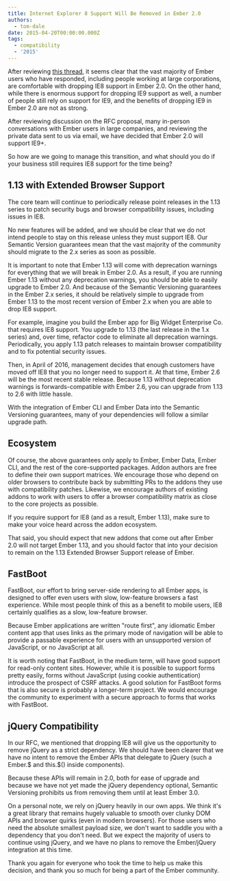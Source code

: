 ```yaml
---
title: Internet Explorer 8 Support Will Be Removed in Ember 2.0
authors:
  - tom-dale
date: 2015-04-20T00:00:00.000Z
tags:
  - compatibility
  - '2015'
---
```



After reviewing [this thread][rfc-ie8], it seems clear that the vast majority of
Ember users who have responded, including people working at large
corporations, are comfortable with dropping IE8 support in Ember 2.0.
On the other hand, while there is enormous support for dropping IE9
support as well, a number of people still rely on support for IE9, and
the benefits of dropping IE9 in Ember 2.0 are not as strong.

After reviewing discussion on the RFC proposal, many in-person conversations with Ember
users in large companies, and reviewing the private data sent to us via
email, we have decided that Ember 2.0 will support IE9+.

So how are we going to manage this transition, and what should you do
if your business still requires IE8 support for the time being?

## 1.13 with Extended Browser Support

The core team will continue to periodically release point releases in
the 1.13 series to patch security bugs and browser compatibility
issues, including issues in IE8.

No new features will be added, and we should be clear that we do not
intend people to stay on this release unless they must support IE8. Our
Semantic Version guarantees mean that the vast majority of the
community should migrate to the 2.x series as soon as possible.

It is important to note that Ember 1.13 will come with deprecation
warnings for everything that we will break in Ember 2.0. As a result,
if you are running Ember 1.13 without any deprecation warnings, you
should be able to easily upgrade to Ember 2.0. And because of the
Semantic Versioning guarantees in the Ember 2.x series, it should be
relatively simple to upgrade from Ember 1.13 to the most recent version
of Ember 2.x when you are able to drop IE8 support.

For example, imagine you build the Ember app for Big Widget Enterprise
Co. that requires IE8 support. You upgrade to 1.13 (the last release in
the 1.x series) and, over time, refactor code to eliminate all
deprecation warnings. Periodically, you apply 1.13 patch releases to
maintain browser compatibility and to fix potential security issues.

Then, in April of 2016, management decides that enough customers have
moved off IE8 that you no longer need to support it. At that time,
Ember 2.6 will be the most recent stable release. Because 1.13 without
deprecation warnings is forwards-compatible with Ember 2.6, you can
upgrade from 1.13 to 2.6 with little hassle.

With the integration of Ember CLI and Ember Data into the Semantic
Versioning guarantees, many of your dependencies will follow a similar
upgrade path.

## Ecosystem

Of course, the above guarantees only apply to Ember, Ember Data, Ember
CLI, and the rest of the core-supported packages. Addon authors are
free to define their own support matrices. We encourage those who
depend on older browsers to contribute back by submitting PRs to the
addons they use with compatibility patches. Likewise, we encourage
authors of existing addons to work with users to offer a browser
compatibility matrix as close to the core projects as possible.

If you require support for IE8 (and as a result, Ember 1.13), make sure
to make your voice heard across the addon ecosystem.

That said, you should expect that new addons that come out after Ember
2.0 will not target Ember 1.13, and you should factor that into your
decision to remain on the 1.13 Extended Browser Support release of
Ember.

## FastBoot

FastBoot, our effort to bring server-side rendering to all Ember apps,
is designed to offer even users with slow, low-feature browsers a fast
experience. While most people think of this as a benefit to mobile
users, IE8 certainly qualifies as a slow, low-feature browser.

Because Ember applications are written "route first", any idiomatic
Ember content app that uses links as the primary mode of navigation
will be able to provide a passable experience for users with an
unsupported version of JavaScript, or no JavaScript at all.

It is worth noting that FastBoot, in the medium term, will have good
support for read-only content sites. However, while it is possible to
support forms pretty easily, forms without JavaScript (using cookie
authentication) introduce the prospect of CSRF attacks. A good solution
for FastBoot forms that is also secure is probably a longer-term
project. We would encourage the community to experiment with a secure
approach to forms that works with FastBoot.

## jQuery Compatibility

In our RFC, we mentioned that dropping IE8 will give us the opportunity
to remove jQuery as a strict dependency. We should have been clearer
that we have no intent to remove the Ember APIs that delegate to jQuery
(such a Ember.$ and this.$() inside components).

Because these APIs will remain in 2.0, both for ease of upgrade and
because we have not yet made the jQuery dependency optional, Semantic
Versioning prohibits us from removing them until at least Ember 3.0.

On a personal note, we rely on jQuery heavily in our own apps. We think
it's a great library that remains hugely valuable to smooth over clunky
DOM APIs and browser quirks (even in modern browsers). For those users
who need the absolute smallest payload size, we don't want to saddle
you with a dependency that you don't need. But we expect the majority
of users to continue using jQuery, and we have no plans to remove the
Ember/jQuery integration at this time.

Thank you again for everyone who took the time to help us make this
decision, and thank you so much for being a part of the Ember
community.

[rfc-ie8]: https://github.com/emberjs/rfcs/pull/45

